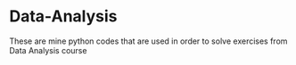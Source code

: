 # Data-Analysis
These are mine python codes that are used in order to solve exercises from Data Analysis course
